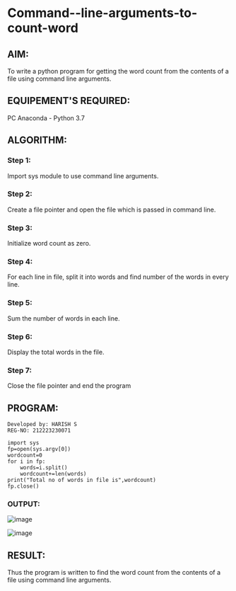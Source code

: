 # Command--line-arguments-to-count-word
## AIM:
To write a python program for getting the word count from the contents of a file using command line arguments.
## EQUIPEMENT'S REQUIRED: 
PC
Anaconda - Python 3.7
## ALGORITHM: 
### Step 1:
Import sys module to use command line arguments.
### Step 2: 
Create a file pointer and open the file which is passed in command line.
### Step 3: 
Initialize word count as zero.
### Step 4:  
For each line in file, split it into words and find number of the words in every line.
### Step 5: 
Sum the number of words in each line.
### Step 6: 
Display the total words in the file.
### Step 7:
Close the file pointer and end the program

## PROGRAM:
```
Developed by: HARISH S
REG-NO: 212223230071

import sys
fp=open(sys.argv[0])
wordcount=0
for i in fp:
    words=i.split()
    wordcount+=len(words)
print("Total no of words in file is",wordcount)
fp.close()
```
### OUTPUT:

![image](https://github.com/pirateharishs/Command--line-arguments-to-count-word/assets/166011385/f23c1e81-341a-4246-920b-ca0bc50776f0)

![image](https://github.com/pirateharishs/Command--line-arguments-to-count-word/assets/166011385/02058099-b88d-4513-a1e5-6996724f771c)

## RESULT:
Thus the program is written to find the word count from the contents of a file using command line arguments.
